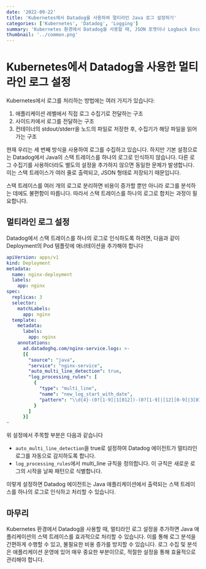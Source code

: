 ```yaml
---
date: '2022-09-22' 
title: 'Kubernetes에서 Datadog을 사용하여 멀티라인 Java 로그 설정하기' 
categories: ['Kubernetes', 'Datadog', 'Logging'] 
summary: 'Kubernetes 환경에서 Datadog을 사용할 때, JSON 포맷이나 Logback Encoder를 사용하지 않고 stdout으로 출력되는 Java 스택 트레이스를 하나의 로그로 처리하는 방법을 알아봅니다.' 
thumbnail: '../common.png'
---
```


# Kubernetes에서 Datadog을 사용한 멀티라인 로그 설정
Kubernetes에서 로그를 처리하는 방법에는 여러 가지가 있습니다:

1. 애플리케이션 레벨에서 직접 로그 수집기로 전달하는 구조
1. 사이드카에서 로그를 전달하는 구조
2. 컨테이너의 stdout/stderr을 노드의 파일로 저장한 후, 수집기가 해당 파일을 읽어가는 구조

현재 우리는 세 번째 방식을 사용하여 로그를 수집하고 있습니다. 
하지만 기본 설정으로는 Datadog에서 Java의 스택 트레이스를 하나의 로그로 인식하지 않습니다. 
다른 로그 수집기를 사용하더라도 별도의 설정을 추가하지 않으면 동일한 문제가 발생합니다. 
이는 스택 트레이스가 여러 줄로 출력되고, JSON 형태로 저장되기 때문입니다.

스택 트레이스를 여러 개의 로그로 분리하면 비용이 증가할 뿐만 아니라 로그를 분석하는 데에도 불편함이 따릅니다. 
따라서 스택 트레이스를 하나의 로그로 합치는 과정이 필요합니다.


## 멀티라인 로그 설정
Datadog에서 스택 트레이스를 하나의 로그로 인식하도록 하려면, 다음과 같이 Deployment의 Pod 템플릿에 애너테이션을 추가해야 합니다

```yaml
apiVersion: apps/v1
kind: Deployment
metadata:
  name: nginx-deployment
  labels:
    app: nginx
spec:
  replicas: 3
  selector:
    matchLabels:
      app: nginx
  template:
    metadata:
      labels:
        app: nginx
    annotations:
      ad.datadoghq.com/nginx-service.logs: >-
      [{
        "source": "java",
        "service": "nginx-service",
        "auto_multi_line_detection": true,
        "log_processing_rules": [
          {
            "type": "multi_line",
            "name": "new_log_start_with_date",
            "pattern": "\\d{4}-(0?[1-9]|1[012])-(0?[1-9]|[12][0-9]|3[01])"
          }
        ]
      }]
~
```

위 설정에서 주목할 부분은 다음과 같습니다

- `auto_multi_line_detection`을 true로 설정하여 Datadog 에이전트가 멀티라인 로그를 자동으로 감지하도록 합니다.
- `log_processing_rules`에서 multi_line 규칙을 정의합니다. 이 규칙은 새로운 로그의 시작을 날짜 패턴으로 식별합니다.

이렇게 설정하면 Datadog 에이전트는 Java 애플리케이션에서 출력되는 스택 트레이스를 하나의 로그로 인식하고 처리할 수 있습니다.

## 마무리
Kubernetes 환경에서 Datadog을 사용할 때, 멀티라인 로그 설정을 추가하면 Java 애플리케이션의 스택 트레이스를 효과적으로 처리할 수 있습니다. 이를 통해 로그 분석을 간편하게 수행할 수 있고, 불필요한 비용 증가를 방지할 수 있습니다. 로그 수집 및 분석은 애플리케이션 운영에 있어 매우 중요한 부분이므로, 적절한 설정을 통해 효율적으로 관리해야 합니다.